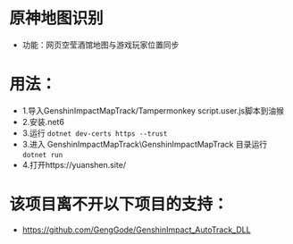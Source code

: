 # 原神地图识别

* 功能：网页空莹酒馆地图与游戏玩家位置同步
# 用法：
* 1.导入GenshinImpactMapTrack/Tampermonkey script.user.js脚本到油猴
* 2.安装.net6
* 3.运行 `dotnet dev-certs https --trust`
* 3.进入 GenshinImpactMapTrack\GenshinImpactMapTrack 目录运行  `dotnet run`
* 4.打开https://yuanshen.site/

# 该项目离不开以下项目的支持：
* https://github.com/GengGode/GenshinImpact_AutoTrack_DLL
